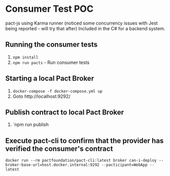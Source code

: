 # Consumer Test POC

pact-js using Karma runner (noticed some concurrency issues with Jest being reported - will try that after)
Included in the C# for a backend system. 

## Running the consumer tests

1. `npm install`
2. `npm run pacts` - Run consumer tests

## Starting a local Pact Broker
1. `docker-compose -f docker-compose.yml up`
2. Goto http://localhost:9292/

## Publish contract to local Pact Broker
1. `npm run publish

## Execute pact-cli to confirm that the provider has verified the consumer's contract
`docker run --rm pactfoundation/pact-cli:latest broker can-i-deploy --broker-base-url=host.docker.internal:9292 --pacticipant=WebApp --latest`


